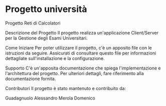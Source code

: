 # Progetto università
Progetto Reti di Calcolatori

Descrizione del Progetto
Il progetto realizza un'applicazione Client/Server per la Gestione degli Esami Universitari.

Come Iniziare
Per poter utilizzare il progetto, c'è un apposito file con le istruzioni da seguire. Assicurati di consultare questo file per informazioni dettagliate sull'installazione e la configurazione.

Supporto
C'è un'apposita documentazione che spiega l'implementazione e l'architettura del progetto. Per ulteriori dettagli, fare riferimento alla documentazione fornita.

Contributori
Il progetto è stato mantenuto e contribuito da:

Guadagnuolo Alessandro
Merola Domenico
